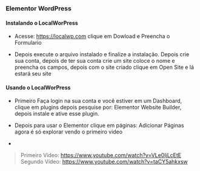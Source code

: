 ### Elementor WordPress

#### Instalando o LocalWorPress

* Acesse: https://localwp.com clique em Dowload e Preencha o Formulario

* Depois execute o arquivo instalado e finalize a instalação. Depois crie sua conta, depois de ter sua conta crie um site coloce o nome e preencha os campos, depois com o site criado clique em Open Site e lá estará seu site

#### Usando o LocalWorPress

* Primeiro Faça login na sua conta e você estiver em um Dashboard, clique em plugins depois pesquise por: Elementor Website Builder, depois instale e ative esse plugin.

* Depois para usar o Elementor clique em páginas: Adicionar Páginas agora é só explorar vendo o primeiro video

*

> Primeiro Vídeo: https://www.youtube.com/watch?v=VLe0IjLcEtE Segundo Vídeo: https://www.youtube.com/watch?v=taCY5ahkxsw 